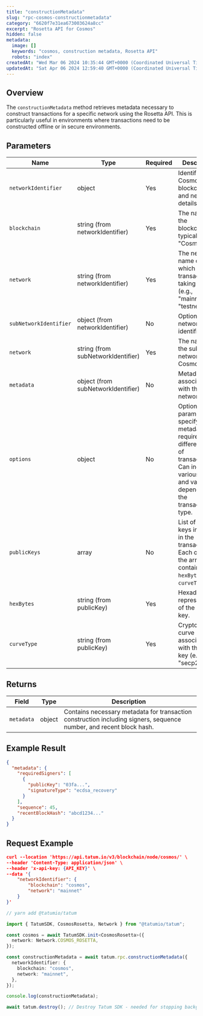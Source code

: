 ```yaml
---
title: "constructionMetadata"
slug: "rpc-cosmos-constructionmetadata"
category: "6620f7e31ea673003624a8cc"
excerpt: "Rosetta API for Cosmos"
hidden: false
metadata:
  image: []
  keywords: "cosmos, construction metadata, Rosetta API"
  robots: "index"
createdAt: "Wed Mar 06 2024 10:35:44 GMT+0000 (Coordinated Universal Time)"
updatedAt: "Sat Apr 06 2024 12:59:40 GMT+0000 (Coordinated Universal Time)"
---
```


## Overview

The `constructionMetadata` method retrieves metadata necessary to construct transactions for a specific network using the Rosetta API. This is particularly useful in environments where transactions need to be constructed offline or in secure environments.

## Parameters

| Name                   | Type                               | Required | Description                                                                                                                                                           |
| ---------------------- | ---------------------------------- | -------- | --------------------------------------------------------------------------------------------------------------------------------------------------------------------- |
| `networkIdentifier`    | object                             | Yes      | Identifies the Cosmos blockchain and network details.                                                                                                                 |
| `blockchain`           | string (from networkIdentifier)    | Yes      | The name of the blockchain, typically "Cosmos".                                                                                                                       |
| `network`              | string (from networkIdentifier)    | Yes      | The network name on which the transaction is taking place (e.g., "mainnet" or "testnet").                                                                             |
| `subNetworkIdentifier` | object (from networkIdentifier)    | No       | Optional sub-network identifier.                                                                                                                                      |
| `network`              | string (from subNetworkIdentifier) | Yes      | The name of the sub-network within Cosmos.                                                                                                                            |
| `metadata`             | object (from subNetworkIdentifier) | No       | Metadata associated with the sub-network.                                                                                                                             |
| `options`              | object                             | No       | Optional parameters for specifying the metadata required for different types of transactions. Can include various flags and values depending on the transaction type. |
| `publicKeys`           | array                              | No       | List of public keys involved in the transaction. Each object in the array contains `hexBytes` and `curveType`.                                                        |
| `hexBytes`             | string (from publicKey)            | Yes      | Hexadecimal representation of the public key.                                                                                                                         |
| `curveType`            | string (from publicKey)            | Yes      | Cryptographic curve associated with the public key (e.g., "secp256k1").                                                                                               |

## Returns

| Field      | Type   | Description                                                                                                         |
| ---------- | ------ | ------------------------------------------------------------------------------------------------------------------- |
| `metadata` | object | Contains necessary metadata for transaction construction including signers, sequence number, and recent block hash. |

## Example Result

```json
{
  "metadata": {
    "requiredSigners": [
      {
        "publicKey": "03fa...",
        "signatureType": "ecdsa_recovery"
      }
    ],
    "sequence": 45,
    "recentBlockHash": "abcd1234..."
  }
}
```

## Request Example

```json
curl --location 'https://api.tatum.io/v3/blockchain/node/cosmos/' \
--header 'Content-Type: application/json' \
--header 'x-api-key: {API_KEY}' \
--data '{
    "networkIdentifier": {
        "blockchain": "cosmos",
        "network": "mainnet"
    }
}'
```
```typescript
// yarn add @tatumio/tatum

import { TatumSDK, CosmosRosetta, Network } from "@tatumio/tatum";

const cosmos = await TatumSDK.init<CosmosRosetta>({
  network: Network.COSMOS_ROSETTA,
});

const constructionMetadata = await tatum.rpc.constructionMetadata({
  networkIdentifier: {
    blockchain: "cosmos",
    network: "mainnet",
  },
});

console.log(constructionMetadata);

await tatum.destroy(); // Destroy Tatum SDK - needed for stopping background jobs
```
